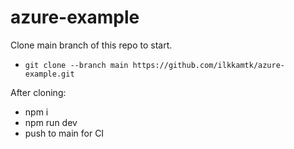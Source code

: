 # azure-example

Clone main branch of this repo to start.

- `git clone --branch main https://github.com/ilkkamtk/azure-example.git`

After cloning:

- npm i
- npm run dev
- push to main for CI
